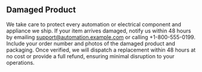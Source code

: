 ## Damaged Product

We take care to protect every automation or electrical component and appliance we ship. If your item arrives damaged, notify us within 48 hours by emailing support@automation.example.com or calling +1-800-555-0199. Include your order number and photos of the damaged product and packaging. Once verified, we will dispatch a replacement within 48 hours at no cost or provide a full refund, ensuring minimal disruption to your operations.
